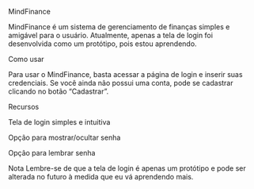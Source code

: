 MindFinance

MindFinance é um sistema de gerenciamento de finanças simples e amigável para o usuário. Atualmente, apenas a tela de login foi desenvolvida como um protótipo, pois estou aprendendo.

Como usar

Para usar o MindFinance, basta acessar a página de login e inserir suas credenciais. Se você ainda não possui uma conta, pode se cadastrar clicando no botão “Cadastrar”.

Recursos

Tela de login simples e intuitiva

Opção para mostrar/ocultar senha

Opção para lembrar senha

Nota
Lembre-se de que a tela de login é apenas um protótipo e pode ser alterada no futuro à medida que eu vá aprendendo mais.
